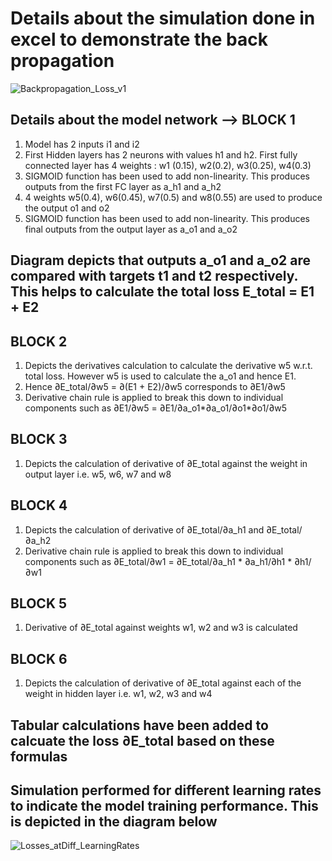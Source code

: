 # Details about the simulation done in excel to demonstrate the back propagation

![Backpropagation_Loss_v1](https://github.com/prasad0679/Prasad_ERA_Repo/assets/73907736/27a76237-780d-4c01-82bb-7ede3d975066)

## Details about the model network --> BLOCK 1
1. Model has 2 inputs i1 and i2
2. First Hidden layers has 2 neurons with values h1 and h2. First fully connected layer has 4 weights : w1 (0.15), w2(0.2), w3(0.25), w4(0.3)
3. SIGMOID function has been used to add non-linearity. This produces outputs from the first FC layer as a_h1 and a_h2
4. 4 weights w5(0.4), w6(0.45), w7(0.5) and w8(0.55) are used to produce the output o1 and o2
5. SIGMOID function has been used to add non-linearity. This produces final outputs from the output layer as a_o1 and a_o2 
## Diagram depicts that outputs a_o1 and a_o2 are compared with targets t1 and t2 respectively. This helps to calculate the total loss E_total = E1 + E2
## BLOCK 2
1. Depicts the derivatives calculation to calculate the derivative w5 w.r.t. total loss. However w5 is used to calculate the a_o1 and hence E1.
2. Hence ∂E_total/∂w5 = ∂(E1 + E2)/∂w5 corresponds to ∂E1/∂w5
3. Derivative chain rule is applied to break this down to individual components such as ∂E1/∂w5 = ∂E1/∂a_o1*∂a_o1/∂o1*∂o1/∂w5
## BLOCK 3 
1. Depicts the calculation of derivative of ∂E_total against the weight in output layer i.e. w5, w6, w7 and w8
## BLOCK 4 
1. Depicts the calculation of derivative of ∂E_total/∂a_h1 and ∂E_total/∂a_h2
2. Derivative chain rule is applied to break this down to individual components such as ∂E_total/∂w1 = ∂E_total/∂a_h1 * ∂a_h1/∂h1 * ∂h1/∂w1
## BLOCK 5
1. Derivative of ∂E_total against weights w1, w2 and w3 is calculated
## BLOCK 6
1. Depicts the calculation of derivative of ∂E_total against each of the weight in hidden layer i.e. w1, w2, w3 and w4
## Tabular calculations have been added to calcuate the loss ∂E_total based on these formulas
## Simulation performed for different learning rates to indicate the model training performance. This is depicted in the diagram below

![Losses_atDiff_LearningRates](https://github.com/prasad0679/Prasad_ERA_Repo/assets/73907736/c0f7f91e-66fd-4e8c-8d3a-89f9709daddc)
